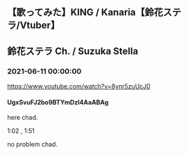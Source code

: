 ## 【歌ってみた】KING / Kanaria【鈴花ステラ/Vtuber】
## 鈴花ステラ Ch. / Suzuka Stella
### 2021-06-11 00:00:00
https://www.youtube.com/watch?v=8ynr5zuUcJ0
#### UgxSvuFJ2bo9BTYmDzl4AaABAg
here chad.

1:02 , 1:51

no problem chad.

